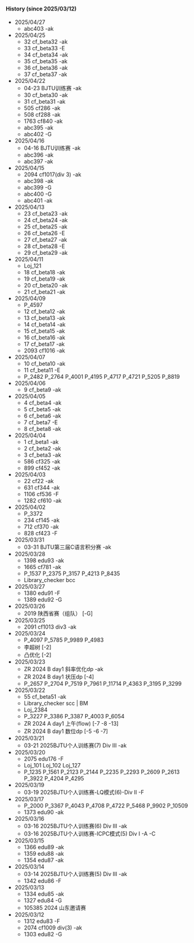 
#### History (since 2025/03/12)
- 2025/04/27
  - abc403 -ak
- 2025/04/25
  - 32 cf_beta32 -ak
  - 33 cf_beta33 -E
  - 34 cf_beta34 -ak
  - 35 cf_beta35 -ak
  - 36 cf_beta36 -ak
  - 37 cf_beta37 -ak
- 2025/04/22
  - 04-23 BJTU训练赛 -ak
  - 30 cf_beta30 -ak
  - 31 cf_beta31 -ak
  - 505 cf286 -ak
  - 508 cf288 -ak
  - 1763 cf840 -ak
  - abc395 -ak
  - abc402 -G
- 2025/04/16
  - 04-16 BJTU训练赛 -ak
  - abc396 -ak
  - abc397 -ak
- 2025/04/15
  - 2094 cf1017(div 3) -ak
  - abc398 -ak
  - abc399 -G
  - abc400 -G
  - abc401 -ak
- 2025/04/13
  - 23 cf_beta23 -ak
  - 24 cf_beta24 -ak
  - 25 cf_beta25 -ak
  - 26 cf_beta26 -E
  - 27 cf_beta27 -ak
  - 28 cf_beta28 -E
  - 29 cf_beta29 -ak
- 2025/04/11
  - Loj_121
  - 18 cf_beta18 -ak
  - 19 cf_beta19 -ak
  - 20 cf_beta20 -ak
  - 21 cf_beta21 -ak
- 2025/04/09
  - P_4597
  - 12 cf_beta12 -ak
  - 13 cf_beta13 -ak
  - 14 cf_beta14 -ak
  - 15 cf_beta15 -ak
  - 16 cf_beta16 -ak
  - 17 cf_beta17 -ak
  - 2093 cf1016 -ak
- 2025/04/07
  - 10 cf_beta10 -ak
  - 11 cf_beta11 -E
  - P_2482 P_2764 P_4001 P_4195 P_4717 P_4721 P_5205 P_8819
- 2025/04/06
  - 9 cf_beta9 -ak
- 2025/04/05
  - 4 cf_beta4 -ak
  - 5 cf_beta5 -ak
  - 6 cf_beta6 -ak
  - 7 cf_beta7 -E
  - 8 cf_beta8 -ak
- 2025/04/04
  - 1 cf_beta1 -ak
  - 2 cf_beta2 -ak
  - 3 cf_beta3 -ak
  - 586 cf325 -ak
  - 899 cf452 -ak
- 2025/04/03
  - 22 cf22 -ak
  - 631 cf344 -ak
  - 1106 cf536 -F
  - 1282 cf610 -ak
- 2025/04/02
  - P_3372
  - 234 cf145 -ak
  - 712 cf370 -ak
  - 828 cf423 -F
- 2025/03/31
  - 03-31 BJTU第三届C语言积分赛 -ak
- 2025/03/28
  - 1398 edu93 -ak
  - 1665 cf781 -ak
  - P_1537 P_2375 P_3157 P_4213 P_8435 
  - Library_checker bcc
- 2025/03/27
  - 1380 edu91 -F
  - 1389 edu92 -G
- 2025/03/26
  - 2019 陕西省赛（组队） [-G]
- 2025/03/25
  - 2091 cf1013 div3 -ak
- 2025/03/24
  - P_4097 P_5785 P_9989 P_4983 
  - 李超树 [-2]
  - 凸优化 [-2]
- 2025/03/23
  - ZR 2024 B day1 斜率优化dp -ak
  - ZR 2024 B day1 状压dp [-4]
  - P_2657 P_2704 P_7519 P_7961 P_11714 P_4363 P_3195 P_3299 
- 2025/03/22 
  - 55 cf_beta51 -ak
  - Library_checker scc | BM
  - Loj_2384
  - P_3227 P_3386 P_3387 P_4003 P_6054
  - ZR 2024 A day1 上午(flow) [-7 -8 -13]
  - ZR 2024 B day1 数位dp [-5 -6 -7]
- 2025/03/21
  - 03-21 2025BJTU个人训练赛(7) Div III -ak
- 2025/03/20
  - 2075 edu176 -F
  - Loj_101 Loj_102 Loj_127 
  - P_1235 P_1561 P_2123 P_2144 P_2235 P_2293 P_2609 P_2613 P_3922 P_4204 P_4295
- 2025/03/19
  - 03-19 2025BJTU个人训练赛-LQ模式(6)-Div II -F
- 2025/03/17
  - P_2000 P_3367 P_4043 P_4708 P_4722 P_5468 P_9902 P_10509
  - 1373 edu90 -ak
- 2025/03/16
  - 03-16 2025BJTU个人训练赛(6) Div III -ak
  - 03-16 2025BJTU个人训练赛-ICPC模式(5) Div I -A -C
- 2025/03/15
  - 1366 edu89 -ak
  - 1359 edu88 -ak
  - 1354 edu87 -ak
- 2025/03/14
  - 03-14 2025BJTU个人训练赛(5) Div III -ak
  - 1342 edu86 -F
- 2025/03/13
  - 1334 edu85 -ak
  - 1327 edu84 -G
  - 105385 2024 山东邀请赛
- 2025/03/12
  - 1312 edu83 -F
  - 2074 cf1009 div(3) -ak
  - 1303 edu82 -G